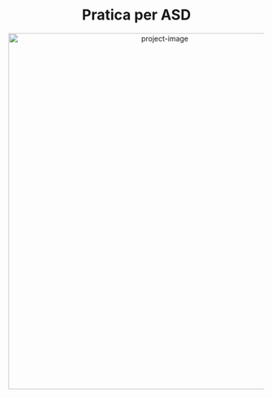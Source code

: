 <h1 align="center" id="title">Pratica per ASD</h1>

<p align="center"><img src="https://socialify.git.ci/Ningen-jpg/Pratica-ASD/image?custom_description=Pratica+per+i+vari+algoritmi+di+ASD&amp;description=1&amp;font=Rokkitt&amp;language=1&amp;logo=https%3A%2F%2Fplay-lh.googleusercontent.com%2F9zvNJHedNg_6lOdwcodODMVsyeHKxuTIpnbBzomRGGZAp_vKVXnd5SlF8XZcXyGYjQ&amp;name=1&amp;pattern=Solid&amp;theme=Dark" alt="project-image"width="600" height="700"></p>

<p align="center"><object data="https://img.shields.io/github/commit-activity/w/Ningen-jpg/Pratica-ASD?style=plastic&amp;logo=geeksforgeeks&amp;logoColor=white&amp;logoSize=auto&amp;label=Numero%20di%20commit%3A&amp;labelColor=green&amp;color=black&amp;link=https%3A%2F%2Fgithub.com%2FNingen-jpg%2FPratica-ASD%2Fcommits%2Fmain%2F" width="300" height="200"></object></p>
